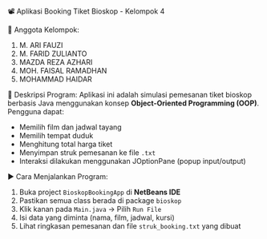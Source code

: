 📽️ Aplikasi Booking Tiket Bioskop - Kelompok 4

👥 Anggota Kelompok:
1. M. ARI FAUZI
2. M. FARID ZULIANTO
3. MAZDA REZA AZHARI
4. MOH. FAISAL RAMADHAN
5. MOHAMMAD HAIDAR

📌 Deskripsi Program:
Aplikasi ini adalah simulasi pemesanan tiket bioskop berbasis Java menggunakan konsep **Object-Oriented Programming (OOP)**. Pengguna dapat:
- Memilih film dan jadwal tayang
- Memilih tempat duduk
- Menghitung total harga tiket
- Menyimpan struk pemesanan ke file `.txt`
- Interaksi dilakukan menggunakan JOptionPane (popup input/output)

▶️ Cara Menjalankan Program:
1. Buka project `BioskopBookingApp` di **NetBeans IDE**
2. Pastikan semua class berada di package `bioskop`
3. Klik kanan pada `Main.java` → Pilih `Run File`
4. Isi data yang diminta (nama, film, jadwal, kursi)
5. Lihat ringkasan pemesanan dan file `struk_booking.txt` yang dibuat

